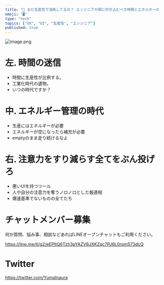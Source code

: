 ```yaml
---
title: "🔧 まだ生産性で消耗してるの？ エンジニアが頭に叩き込むべき時間とエネルギーの相関図"
emoji: "🖥"
type: "tech"
topics: ["UX", "UI", "生産性", "エンジニア"]
published: true
---
```




![image.png](https://qiita-image-store.s3.amazonaws.com/0/89618/0fb4d4b1-a6ba-73a1-e247-551004c3d9b2.png)

# 左. 時間の迷信

- 時間に生産性が比例する。
- 工業化時代の遺物。
- いつの時代ですか？

# 中. エネルギー管理の時代

- 生産にはエネルギーが必要
- エネルギーが空になったら補充が必要
- emptyのまま走り続けるなよ

# 右. 注意力をすり減らす全てをぶん投げろ

- 悪いUIを持つツール
- 人や自分の注意力を奪うノロノロとした報連相
- 爆速基準でないものの全てたち










<!-- Update From Qiita API -->

# チャットメンバー募集


何か質問、悩み事、相談などあればLINEオープンチャットもご利用ください。

https://line.me/ti/g2/eEPltQ6Tzh3pYAZV8JXKZqc7PJ6L0rpm573dcQ





# Twitter


https://twitter.com/YumaInaura


<!-- Update From Qiita API -->


